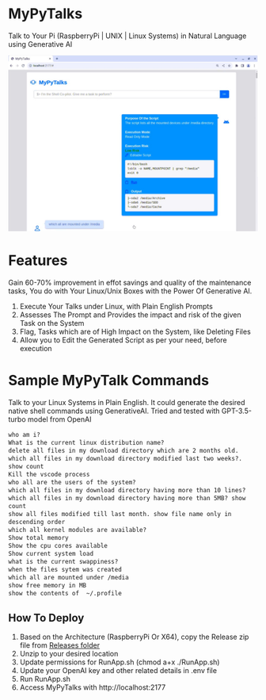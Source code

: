 # MyPyTalks
Talk to Your Pi (RaspberryPi | UNIX | Linux Systems) in Natural Language using Generative AI

![alt MyPyTalks](https://github.com/avarghesein/MyPyTalks/blob/main/DOC/MyPyTalks_en.jpg)

# Features

Gain 60-70% improvement in effot savings and quality of the maintenance tasks, You do with Your Linux/Unix Boxes with the Power Of Generative AI.

1. Execute Your Talks under Linux, with Plain English Prompts
2. Assesses The Prompt and Provides the impact and risk of the given Task on the System
3. Flag, Tasks which are of High Impact on the System, like Deleting Files
4. Allow you to Edit the Generated Script as per your need, before execution

# Sample MyPyTalk Commands
Talk to your Linux Systems in Plain English. It could generate the desired native shell commands using GenerativeAI.
Tried and tested with GPT-3.5-turbo model from OpenAI

    who am i?
    What is the current linux distribution name?
    delete all files in my download directory which are 2 months old.
    which all files in my download directory modified last two weeks?. show count
    Kill the vscode process
    who all are the users of the system?
    which all files in my download directory having more than 10 lines?
    which all files in my download directory having more than 5MB? show count
    show all files modified till last month. show file name only in descending order
    which all kernel modules are available?
    Show total memory
    Show the cpu cores available
    Show current system load
    what is the current swappiness?
    when the files sytem was created
    which all are mounted under /media
    show free memory in MB
    show the contents of  ~/.profile


## How To Deploy

1. Based on the Architecture (RaspberryPi Or X64), copy the Release zip file from [Releases folder](https://github.com/avarghesein/MyPyTalks/tree/main/Releases)
2. Unzip to your desired location
3. Update permissions for RunApp.sh (chmod a+x ./RunApp.sh)
4. Update your OpenAI key and other related details in .env file
5. Run RunApp.sh
6. Access MyPyTalks with http://localhost:2177
